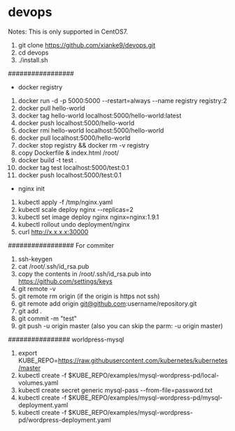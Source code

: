# devops

Notes: This is only supported in CentOS7.

1. git clone https://github.com/xianke9/devops.git
2. cd devops
3. ./install.sh


#################
- docker registry
1. docker run -d -p 5000:5000 --restart=always --name registry registry:2
2. docker pull hello-world
3. docker tag hello-world localhost:5000/hello-world:latest
4. docker push localhost:5000/hello-world
5. docker rmi hello-world localhost:5000/hello-world
6. docker pull localhost:5000/hello-world
7. docker stop registry && docker rm -v registry
8. copy Dockerfile & index.html /root/
9. docker build -t test .
10. docker tag test localhost:5000/test:0.1
11. docker push localhost:5000/test:0.1

- nginx init
1. kubectl apply -f /tmp/nginx.yaml
2. kubectl scale deploy nginx --replicas=2
3. kubectl set image deploy nginx nginx=nginx:1.9.1
4. kubectl rollout undo deployment/nginx
5. curl http://x.x.x.x:30000


#################
For commiter
1. ssh-keygen
2. cat /root/.ssh/id_rsa.pub
3. copy the contents in /root/.ssh/id_rsa.pub into https://github.com/settings/keys
4. git remote -v
5. git remote rm origin (if the origin is https not ssh)
6. git remote add origin git@github.com:username/repository.git
7. git add .
8. git commit -m "test"
9. git push -u origin master (also you can skip the parm: -u origin master)


################
worldpress-mysql
1. export KUBE_REPO=https://raw.githubusercontent.com/kubernetes/kubernetes/master
2. kubectl create -f $KUBE_REPO/examples/mysql-wordpress-pd/local-volumes.yaml
3. kubectl create secret generic mysql-pass --from-file=password.txt
4. kubectl create -f $KUBE_REPO/examples/mysql-wordpress-pd/mysql-deployment.yaml
5. kubectl create -f $KUBE_REPO/examples/mysql-wordpress-pd/wordpress-deployment.yaml
